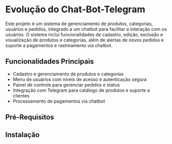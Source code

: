 # Evolução do Chat-Bot-Telegram
Este projeto é um sistema de gerenciamento de produtos, categorias, usuários e pedidos, integrado a um chatbot para facilitar a interação com os usuários. O sistema inclui funcionalidades de cadastro, edição, exclusão e visualização de produtos e categorias, além de alertas de novos pedidos e suporte a pagamentos e rastreamento via chatbot.

## Funcionalidades Principais
- Cadastro e gerenciamento de produtos e categorias
- Menu de usuários com níveis de acesso e autenticação segura
- Painel de controle para gerenciar pedidos e status
- Integração com Telegram para catálogo de produtos e suporte a clientes
- Processamento de pagamentos via chatbot

## Pré-Requisitos

## Instalação
